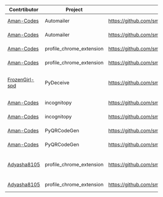 | Contrtibutor |  Project | Pull Request | Patch File | Comments |
|--------------|----------|--------------|------------|----------|
|   [Aman-Codes](https://github.com/Aman-Codes)|Automailer| https://github.com/smaranjitghose/automailer/pull/3| https://github.com/smaranjitghose/girlscript_chennai_website/tree/bonus/patch-files/automailer/Issue_Template| Added Issue Template         |
|   [Aman-Codes](https://github.com/Aman-Codes)|Automailer| https://github.com/smaranjitghose/automailer/pull/4 | https://github.com/smaranjitghose/girlscript_chennai_website/tree/bonus/patch-files/automailer/Contributing | Added Contributing.md         |
|   [Aman-Codes](https://github.com/Aman-Codes)|profile_chrome_extension| https://github.com/smaranjitghose/profile_chrome_extension/pull/3 | https://github.com/smaranjitghose/girlscript_chennai_website/tree/bonus/patch-files/profile_chrome_extension/Issue_Template | Added Issue Template         |
|   [Aman-Codes](https://github.com/Aman-Codes)|profile_chrome_extension| https://github.com/smaranjitghose/profile_chrome_extension/pull/4| https://github.com/smaranjitghose/girlscript_chennai_website/blob/bonus/patch-files/profile_chrome_extension/0001-Create-contributing.md.patch | Added contributing.md         |
|   [FrozenGirl-spd](https://github.com/FrozenGirl-spd)|PyDeceive| https://github.com/smaranjitghose/PyDeceive/pull/2| https://github.com/smaranjitghose/girlscript_chennai_website/tree/bonus/patch-files/PyDeceive| Contributing.md and issue templates added |
|   [Aman-Codes](https://github.com/Aman-Codes)|incognitopy| https://github.com/smaranjitghose/incognitopy/pull/3| https://github.com/smaranjitghose/girlscript_chennai_website/tree/bonus/patch-files/incognitopy/IssueTemplate | Added Issue Template        |
|   [Aman-Codes](https://github.com/Aman-Codes)|incognitopy| https://github.com/smaranjitghose/incognitopy/pull/4| https://github.com/smaranjitghose/girlscript_chennai_website/tree/bonus/patch-files/incognitopy/0001-Create-Contributing.md.patch | Added contributing.md        |
|   [Aman-Codes](https://github.com/Aman-Codes)|PyQRCodeGen| https://github.com/smaranjitghose/PyQRCodeGen/pull/3| https://github.com/smaranjitghose/girlscript_chennai_website/tree/bonus/patch-files/PyQRCodeGen/IssueTemplate | Added Issue Template        |
|   [Aman-Codes](https://github.com/Aman-Codes)|PyQRCodeGen| https://github.com/smaranjitghose/PyQRCodeGen/pull/4| https://github.com/smaranjitghose/girlscript_chennai_website/tree/bonus/patch-files/PyQRCodeGen/0001-Create-Contributing.md.patch | Added contributing.md        |
|   [Adyasha8105](https://github.com/Adyasha8105)|profile_chrome_extension| https://github.com/smaranjitghose/profile_chrome_extension/pull/8| https://github.com/smaranjitghose/girlscript_chennai_website/tree/bonus/patch-files/profile_chrome_extension/0002-Update-readme.md-and-separate-the-css.patch | Added Readme.md and separated CSS file      |
|   [Adyasha8105](https://github.com/Adyasha8105)|profile_chrome_extension| https://github.com/smaranjitghose/profile_chrome_extension/pull/8| https://github.com/smaranjitghose/girlscript_chennai_website/tree/bonus/patch-files/profile_chrome_extension/0003-add-a-favicon.patch | Added favicon       |